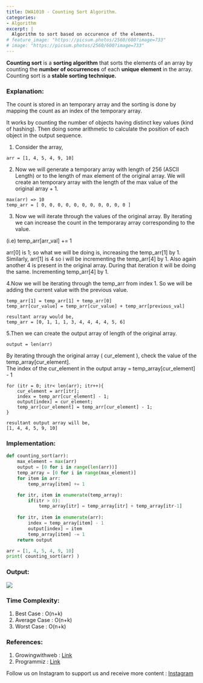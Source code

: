 ```yaml
---
title: DWA1010 - Counting Sort Algorithm.
categories:
- Algorithm
excerpt: |
  Algorithm to sort based on occurence of the elements.
# feature_image: "https://picsum.photos/2560/600?image=733"
# image: "https://picsum.photos/2560/600?image=733"
---
```


<b>Counting sort</b> is a <b>sorting algorithm</b> that sorts the elements of an array by counting the <b>number of occurrences</b> of each <b>unique element</b> in the array. Counting sort is a <b>stable sorting technique.</b>

### Explanation:

The count is stored in an temporary array and the sorting is done by mapping the count as an index of the temporary array. 

It works by counting the number of objects having distinct key values (kind of hashing). Then doing some arithmetic to calculate the position of each object in the output sequence.

1. Consider the array, 
```
arr = [1, 4, 5, 4, 9, 10]
```

2. Now we will generate a temporary array with length of 256 (ASCII Length) or to the length of max element of the original array. We will create an temporary array with the length of the max value of the original array + 1. 
```
max(arr) => 10
temp_arr = [ 0, 0, 0, 0, 0, 0, 0, 0, 0, 0, 0 ]
```

3. Now we will iterate through the values of the original array. By iterating we can increase the count in the temporaray array corresponding to the value. 

(i.e) temp_arr[arr_val] += 1

arr[0] is 1; so what we will be doing is, increasing the temp_arr[1] by 1. Similarly, arr[1] is 4 so i will be incrementing the temp_arr[4] by 1. 
Also again another 4 is present in the original array. During that iteration it will be doing the same. Incrementing temp_arr[4] by 1.

4.Now we will be iterating through the temp_arr from index 1. So we will be adding the current value with the previous value. 

```
temp_arr[1] = temp_arr[1] + temp_arr[0]
temp_arr[cur_value] = temp_arr[cur_value] + temp_arr[previous_val]

resultant array would be, 
temp_arr = [0, 1, 1, 1, 3, 4, 4, 4, 4, 5, 6]
```

5.Then we can create the output array of length of the original array. 

```
output = len(arr)
```

By iterating through the original array ( cur_element ), check the value of the temp_array[cur_element].  
The index of the cur_element in the output array  = temp_array[cur_element] - 1

```
for (itr = 0; itr< len(arr); itr++){
	cur_element = arr[itr];
	index = temp_arr[cur_element] - 1;
	output[index] = cur_element;
	temp_arr[cur_element] = temp_arr[cur_element] - 1;
}

resultant output array will be, 
[1, 4, 4, 5, 9, 10]

```

### Implementation:

```python
def counting_sort(arr): 
	max_element = max(arr)
    output = [0 for i in range(len(arr))] 
    temp_array = [0 for i in range(max_element)] 
  	for item in arr:
  		temp_array[item] += 1

  	for itr, item in enumerate(temp_array):
  		if(itr > 0):
	  		temp_array[itr] = temp_array[itr] + temp_array[itr-1]
  
    for itr, item in enumerate(arr):
    	index = temp_array[item] - 1
    	output[index] = item
    	temp_array[item] -= 1
    return output  

arr = [1, 4, 5, 4, 9, 10]
print( counting_sort(arr) )
```

### Output:

<img src="{{site.baseurl}}/assets/pics/counting_sort.png"><br>


### Time Complexity:
1. Best Case : O(n+k)
2. Average Case : O(n+k)
3. Worst Case : O(n+k)

### References:

1. Growingwithweb : <a href="https://www.growingwiththeweb.com/2014/05/counting-sort.html"> Link </a>
2. Programmiz : <a href="https://www.programiz.com/dsa/counting-sort">Link</a>


Follow us on Instagram to support us and receive more content : <a href="https://instagram.com/day_with_algorithm"> Instagram </a>
